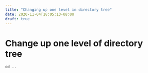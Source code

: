 ```yaml
---
title: "Changing up one level in directory tree"
date: 2020-11-04T18:05:13-08:00
draft: true
---
```


# Change up one level of directory tree

```
cd ..
```